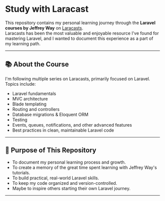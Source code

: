 # Study with Laracast

This repository contains my personal learning journey through the **Laravel courses by Jeffrey Way** on [Laracasts](https://laracasts.com/).  
Laracasts has been the most valuable and enjoyable resource I've found for mastering Laravel, and I wanted to document this experience as a part of my learning path.

---

## 📚 About the Course
I'm following multiple series on Laracasts, primarily focused on Laravel. Topics include:
- Laravel fundamentals
- MVC architecture
- Blade templating
- Routing and controllers
- Database migrations & Eloquent ORM
- Testing
- Events, queues, notifications, and other advanced features
- Best practices in clean, maintainable Laravel code

---

## 🎯 Purpose of This Repository
- To document my personal learning process and growth.
- To create a memory of the great time spent learning with Jeffrey Way's tutorials.
- To build practical, real-world Laravel skills.
- To keep my code organized and version-controlled.
- Maybe to inspire others starting their own Laravel journey.

---
